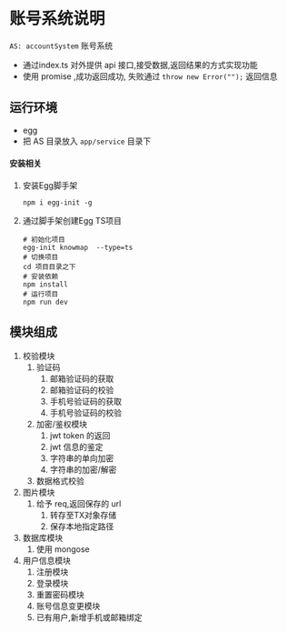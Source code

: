 # 账号系统说明

`AS: accountSystem` 账号系统

- 通过index.ts 对外提供 api 接口,接受数据,返回结果的方式实现功能
- 使用 promise ,成功返回成功, 失败通过 `throw new Error("");` 返回信息

## 运行环境

- egg
- 把 AS 目录放入 `app/service` 目录下

#### 安装相关

1. 安装Egg脚手架

   `npm i egg-init -g`

2. 通过脚手架创建Egg TS项目

   ```shell
   # 初始化项目
   egg-init knowmap  --type=ts
   # 切换项目
   cd 项目目录之下
   # 安装依赖
   npm install
   # 运行项目
   npm run dev
   ```


## 模块组成

1. 校验模块
   1. 验证码
      1. 邮箱验证码的获取
      2. 邮箱验证码的校验
      3. 手机号验证码的获取
      4. 手机号验证码的校验
   2. 加密/鉴权模块
      1. jwt token 的返回
      2. jwt 信息的鉴定
      3. 字符串的单向加密
      4. 字符串的加密/解密
   3. 数据格式校验
2. 图片模块
   1. 给予 req,返回保存的 url
      1. 转存至TX对象存储
      2. 保存本地指定路径
3. 数据库模块
   1. 使用 mongose
4. 用户信息模块
   1. 注册模块
   2. 登录模块
   3. 重置密码模块
   4. 账号信息变更模块
   5. 已有用户,新增手机或邮箱绑定
